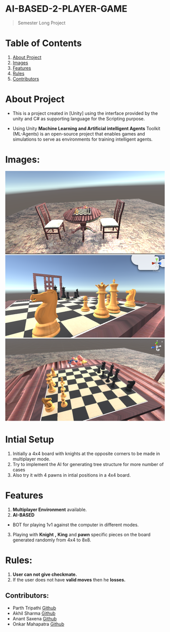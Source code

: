# AI-BASED-2-PLAYER-GAME
 > Semester Long Project

 # Table of Contents
 1. [About Project](https://github.com/Akhil-Sharma30/AI-BASED-2-PLAYER-GAME#about-project)
 2. [Images](https://github.com/Akhil-Sharma30/AI-BASED-2-PLAYER-GAME#images)
 3. [Features](https://github.com/Akhil-Sharma30/AI-BASED-2-PLAYER-GAME#features)
 4. [Rules](https://github.com/Akhil-Sharma30/AI-BASED-2-PLAYER-GAME#rules)
 5. [Contributors](https://github.com/Akhil-Sharma30/AI-BASED-2-PLAYER-GAME#contributors) 


# About Project 
- This is a project created in [Unity] using the interface provided by the unity and C# as supporting language for the Scripting purpose.

- Using Unity **Machine Learning and Artificial intelligent Agents** Toolkit (ML-Agents) is an open-source project that enables games and simulations to serve as environments for training intelligent agents.

# Images:

![ChessBoard](https://raw.githubusercontent.com/Akhil-Sharma30/AI-BASED-2-PLAYER-GAME/main/images/img1.png)
![BoardAngle1](https://raw.githubusercontent.com/Akhil-Sharma30/AI-BASED-2-PLAYER-GAME/main/images/img2.png)
![BoardAngle2](https://raw.githubusercontent.com/Akhil-Sharma30/AI-BASED-2-PLAYER-GAME/main/images/img3.png)

# Intial Setup 
1. Initially a 4x4 board with knights at the opposite corners to be made in multiplayer mode.
2. Try to implement the AI for generating tree structure for more number of cases
3. Also try it with 4 pawns in intial positions in a 4x4 board.


# Features 
 1. **Multiplayer Environment** available.  
 2. **AI-BASED** 
  - BOT for playing 1v1 against the computer in different modes.
 3. Playing with **Knight** **,** **King** and **pawn** specific pieces on the board generated randomly from 4x4 to 8x8.

# Rules:
 1. **User can not give checkmate.**
 2. If the user does not have **valid moves** then he **losses.**




## Contributors:
- Parth Tripathi [Github](https://github.com/parthxtripathi)
- Akhil Sharma [Github](https://github.com/Akhil-Sharma30)
- Anant Saxena [Github](https://github.com/anantsaxena09)
- Onkar Mahapatra [Github](https://github.com/Onkar627)

